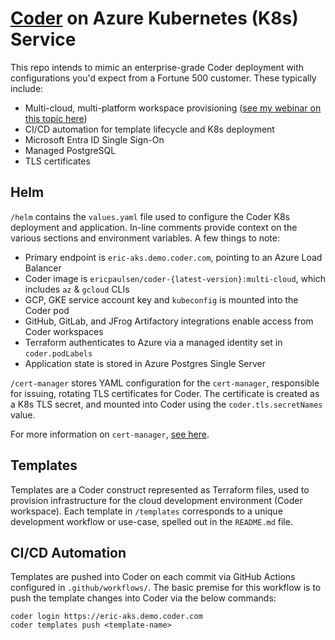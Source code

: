 # [Coder](https://coder.com) on Azure Kubernetes (K8s) Service

This repo intends to mimic an enterprise-grade Coder
deployment with configurations you'd expect from a Fortune 500 customer. These
typically include:

- Multi-cloud, multi-platform workspace provisioning ([see my webinar on this topic here](https://coder.com/webinars/multi-platform-multi-cloud-development-environments-with-coder/register))
- CI/CD automation for template lifecycle and K8s deployment
- Microsoft Entra ID Single Sign-On
- Managed PostgreSQL
- TLS certificates

## Helm

`/helm` contains the `values.yaml` file used to configure the Coder K8s deployment and
application. In-line comments provide context on the various sections
and environment variables. A few things to note:

- Primary endpoint is `eric-aks.demo.coder.com`, pointing to an Azure Load Balancer
- Coder image is `ericpaulsen/coder-{latest-version}:multi-cloud`, which includes `az` & `gcloud` CLIs
- GCP, GKE service account key and `kubeconfig` is mounted into the Coder pod
- GitHub, GitLab, and JFrog Artifactory integrations enable access from Coder workspaces
- Terraform authenticates to Azure via a managed identity set in `coder.podLabels`
- Application state is stored in Azure Postgres Single Server

`/cert-manager` stores YAML configuration for the `cert-manager`, responsible
for issuing, rotating TLS certificates for Coder. The certificate is created as
a K8s TLS secret, and mounted into Coder using the `coder.tls.secretNames` value.

For more information on `cert-manager`, [see here](https://cert-manager.io/).

## Templates

Templates are a Coder construct represented as Terraform files, used to
provision infrastructure for the cloud development environment (Coder workspace).
Each template in `/templates` corresponds to a unique development workflow or
use-case, spelled out in the `README.md` file.

## CI/CD Automation

Templates are pushed into Coder on each commit via GitHub Actions configured in
`.github/workflows/`. The basic premise for this workflow is to push the template
changes into Coder via the below commands:

```fish
coder login https://eric-aks.demo.coder.com
coder templates push <template-name>
```
